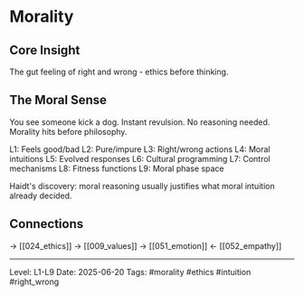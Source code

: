# Morality

## Core Insight
The gut feeling of right and wrong - ethics before thinking.

## The Moral Sense

You see someone kick a dog. Instant revulsion. No reasoning needed. Morality hits before philosophy.

L1: Feels good/bad
L2: Pure/impure
L3: Right/wrong actions
L4: Moral intuitions
L5: Evolved responses
L6: Cultural programming
L7: Control mechanisms
L8: Fitness functions
L9: Moral phase space

Haidt's discovery: moral reasoning usually justifies what moral intuition already decided.

## Connections
→ [[024_ethics]]
→ [[009_values]]
→ [[051_emotion]]
← [[052_empathy]]

---
Level: L1-L9
Date: 2025-06-20
Tags: #morality #ethics #intuition #right_wrong